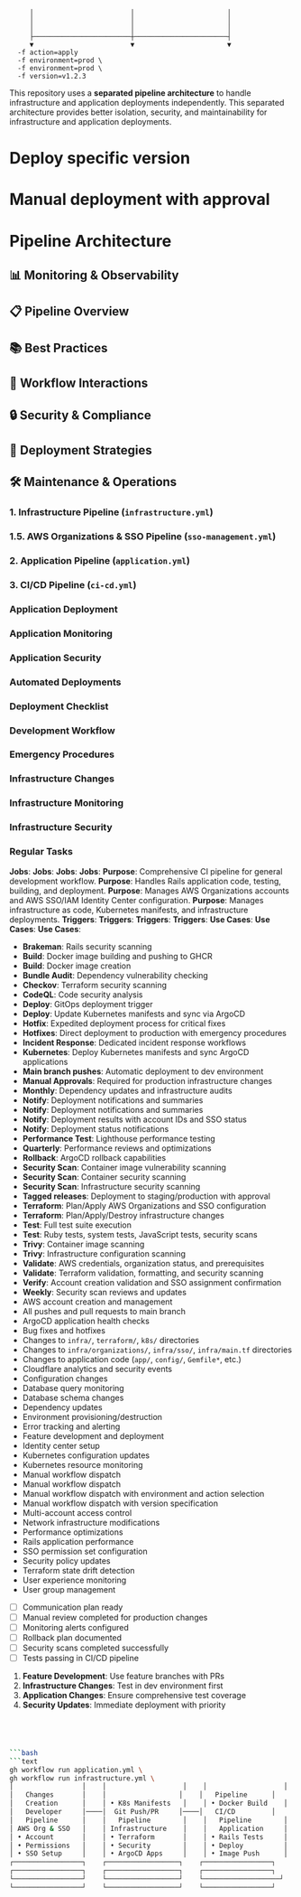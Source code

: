          │                        │                       │
         │                        │                       │
         │                        │                       │
         ├────────────────────────┼───────────────────────┤
         ▼                        ▼                       ▼
      -f action=apply
      -f environment=prod \
      -f environment=prod \
      -f version=v1.2.3
   This repository uses a **separated pipeline architecture** to handle infrastructure and application deployments independently.
   This separated architecture provides better isolation, security, and maintainability for infrastructure and application deployments.
# Deploy specific version
# Manual deployment with approval
# Pipeline Architecture
## 📊 Monitoring & Observability
## 📋 Pipeline Overview
## 📚 Best Practices
## 🔄 Workflow Interactions
## 🔒 Security & Compliance
## 🚀 Deployment Strategies
## 🛠️ Maintenance & Operations
### 1. Infrastructure Pipeline (`infrastructure.yml`)
### 1.5. AWS Organizations & SSO Pipeline (`sso-management.yml`)
### 2. Application Pipeline (`application.yml`)
### 3. CI/CD Pipeline (`ci-cd.yml`)
### Application Deployment
### Application Monitoring
### Application Security
### Automated Deployments
### Deployment Checklist
### Development Workflow
### Emergency Procedures
### Infrastructure Changes
### Infrastructure Monitoring
### Infrastructure Security
### Regular Tasks
**Jobs**:
**Jobs**:
**Jobs**:
**Jobs**:
**Purpose**: Comprehensive CI pipeline for general development workflow.
**Purpose**: Handles Rails application code, testing, building, and deployment.
**Purpose**: Manages AWS Organizations accounts and AWS SSO/IAM Identity Center configuration.
**Purpose**: Manages infrastructure as code, Kubernetes manifests, and infrastructure deployments.
**Triggers**:
**Triggers**:
**Triggers**:
**Triggers**:
**Use Cases**:
**Use Cases**:
**Use Cases**:
- **Brakeman**: Rails security scanning
- **Build**: Docker image building and pushing to GHCR
- **Build**: Docker image creation
- **Bundle Audit**: Dependency vulnerability checking
- **Checkov**: Terraform security scanning
- **CodeQL**: Code security analysis
- **Deploy**: GitOps deployment trigger
- **Deploy**: Update Kubernetes manifests and sync via ArgoCD
- **Hotfix**: Expedited deployment process for critical fixes
- **Hotfixes**: Direct deployment to production with emergency procedures
- **Incident Response**: Dedicated incident response workflows
- **Kubernetes**: Deploy Kubernetes manifests and sync ArgoCD applications
- **Main branch pushes**: Automatic deployment to dev environment
- **Manual Approvals**: Required for production infrastructure changes
- **Monthly**: Dependency updates and infrastructure audits
- **Notify**: Deployment notifications and summaries
- **Notify**: Deployment notifications and summaries
- **Notify**: Deployment results with account IDs and SSO status
- **Notify**: Deployment status notifications
- **Performance Test**: Lighthouse performance testing
- **Quarterly**: Performance reviews and optimizations
- **Rollback**: ArgoCD rollback capabilities
- **Security Scan**: Container image vulnerability scanning
- **Security Scan**: Container security scanning
- **Security Scan**: Infrastructure security scanning
- **Tagged releases**: Deployment to staging/production with approval
- **Terraform**: Plan/Apply AWS Organizations and SSO configuration
- **Terraform**: Plan/Apply/Destroy infrastructure changes
- **Test**: Full test suite execution
- **Test**: Ruby tests, system tests, JavaScript tests, security scans
- **Trivy**: Container image scanning
- **Trivy**: Infrastructure configuration scanning
- **Validate**: AWS credentials, organization status, and prerequisites
- **Validate**: Terraform validation, formatting, and security scanning
- **Verify**: Account creation validation and SSO assignment confirmation
- **Weekly**: Security scan reviews and updates
- AWS account creation and management
- All pushes and pull requests to main branch
- ArgoCD application health checks
- Bug fixes and hotfixes
- Changes to `infra/`, `terraform/`, `k8s/` directories
- Changes to `infra/organizations/`, `infra/sso/`, `infra/main.tf` directories
- Changes to application code (`app/`, `config/`, `Gemfile*`, etc.)
- Cloudflare analytics and security events
- Configuration changes
- Database query monitoring
- Database schema changes
- Dependency updates
- Environment provisioning/destruction
- Error tracking and alerting
- Feature development and deployment
- Identity center setup
- Kubernetes configuration updates
- Kubernetes resource monitoring
- Manual workflow dispatch
- Manual workflow dispatch
- Manual workflow dispatch with environment and action selection
- Manual workflow dispatch with version specification
- Multi-account access control
- Network infrastructure modifications
- Performance optimizations
- Rails application performance
- SSO permission set configuration
- Security policy updates
- Terraform state drift detection
- User experience monitoring
- User group management
- [ ] Communication plan ready
- [ ] Manual review completed for production changes
- [ ] Monitoring alerts configured
- [ ] Rollback plan documented
- [ ] Security scans completed successfully
- [ ] Tests passing in CI/CD pipeline
1. **Feature Development**: Use feature branches with PRs
2. **Infrastructure Changes**: Test in dev environment first
3. **Application Changes**: Ensure comprehensive test coverage
4. **Security Updates**: Immediate deployment with priority
```
```
```
```
```
```
`````
`````
````bash
```bash
```text
gh workflow run application.yml \
gh workflow run infrastructure.yml \
│                 │    │                   │    │                   │    │                 │
│   Changes       │    │                  │    │   Pipeline      │
│   Creation      │    │ • K8s Manifests   │    │ • Docker Build    │    │ • Health Checks │
│   Developer     │────│  Git Push/PR     │────│   CI/CD         │
│   Pipeline      │    │   Pipeline        │    │   Pipeline        │    │   Sync          │
│ AWS Org & SSO   │    │ Infrastructure    │    │   Application     │    │   ArgoCD        │
│ • Account       │    │ • Terraform       │    │ • Rails Tests     │    │ • Auto-sync     │
│ • Permissions   │    │ • Security        │    │ • Deploy          │    │                 │
│ • SSO Setup     │    │ • ArgoCD Apps     │    │ • Image Push      │    │ • Rollbacks     │
┌─────────────────┐    ┌──────────────────┐    ┌─────────────────┐
┌─────────────────┐    ┌──────────────────┐    ┌─────────────────┐    ┌─────────────────┐
└─────────────────┘    └──────────────────┘    └───────────────────┘    └─────────────────┘
└─────────────────┘    └──────────────────┘    └─────────────────┘
